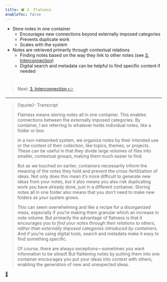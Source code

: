 ```yaml
---
title: 📽️ 2. Flatness
enableToc: false
---
```


* Store notes in one container
  * Encourages new connections beyond externally imposed categories
  * Prevents duplicate work
  * Scales with the system
* Notes are retrieved primarily through contextual relations
  * Finding notes based on the way they link to other notes (see [3. Interconnection](!8c%20Interconnection.md))
  * Digital search and metadata can be helpful to find specific content if needed

# 

 > 
 > Next: [3. Interconnection 👉](!8c%20Interconnection.md)

---

 > 
 > \[!quote\]- Transcript
 > 
 > Flatness means storing notes all in one container. This enables connections between the externally imposed categories. By container, I am referring to whatever holds individual notes, like a folder or box.
 > 
 > In a non-networked system, we organize notes by their intended use or the context of their collection, like topics, themes, or projects. These can be useful in that they divide large volumes of files into smaller, contextual groups, making them much easier to find.
 > 
 > But as we touched on earlier, containers necessarily inform the meaning of the notes they hold and prevent the cross-fertilization of ideas. Not only does this mean it’s more difficult to generate new ideas from your notes, but it also means you also risk duplicating work you have already done, just in a different container. Storing notes all in one folder also means that you don’t need to make new folders as your system grows.
 > 
 > This can seem overwhelming and like a recipe for a disorganized mess, especially if you’re making them granular which an increase in note volume. But primarily the advantage of flatness is that it encourages you to *find your notes through their relations to others, rather than externally imposed categories introduced by containers.* And if you’re using digital tools, search and metadata make it easy to find something specific.
 > 
 > Of course, there are always exceptions—sometimes you want information to be siloed! But flattening notes by putting them into one container encourages you put your ideas into context with others, enabling the generation of new and unexpected ideas.

[📖](@6b%20Principle%20of%20flatness.md)

